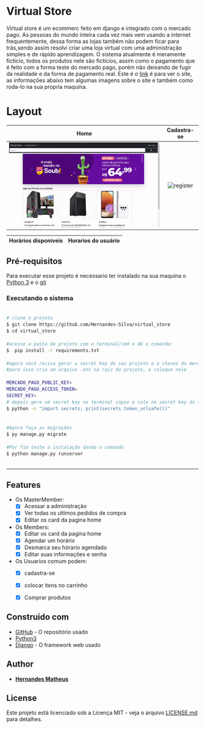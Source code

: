 

# Virtual Store

 Virtual store é um ecommerc feito em django e integrado com o mercado pago. As pessoas do mundo inteira cada vez mais vem usando a internet frequentemente, dessa forma as lojas também não podem ficar para trás,sendo assim resolvi criar uma loja virtual com uma administração simples e de rápido aprendizagem. O sistema atualmente é meramente ficticio, todos os produtos nele são fictícios, assim como o pagamento que é feito com a forma teste do mercado pago, porém não deixando de fugir da realidade e da forma de pagamento real. Este é o [link](https://arcane-woodland-94411.herokuapp.com/) é para ver o site, as informações abaixo tem algumas imagens sobre o site e também como roda-lo na sua propria maquina.


# Layout
   Home           |  Cadastra-se
:-------------------------:|:-------------------------:
![Home](https://github.com/Hernandes-Silva/VOTG/blob/main/imgsGit/gif-Virtual_S.gif)  |  ![register](https://github.com/Hernandes-Silva/Saod-1/blob/main/imgsGit/register.png)

Horários disponiveis            |  Horarios do usuário
:-------------------------:|:-------------------------:


## Pré-requisitos

 Para executar esse projeto é necessario ter instalado na sua maquina o [Python 3](https://www.python.org/downloads/)
 e o [git](https://git-scm.com/)

### Executando o sistema

```bash

# clone o projeto
$ git clone https://github.com/Hernandes-Silva/virtual_store
$ cd virtual_store

#acesse a pasta do projeto com o terminal/cmd e dê o comando:
$  pip install -r requirements.txt

#agora você recisa gerar a secret key do seu projeto e a chaves do mercado pago,
#para isso crie um arquivo .env na raiz do projeto, e coloque nele

MERCADO_PAGO_PUBLIC_KEY=
MERCADO_PAGO_ACCESS_TOKEN=
SECRET_KEY=
# depois gere um secret key no terminal copie e cole no secret key do seu projeto
$ python -c "import secrets; print(secrets.token_urlsafe())"


#Agora faça as migrações
$ py manage.py migrate

#Por fim teste a instalação dando o comando
$ python manage.py runserver



```

---
## Features
- Os MasterMember:
   - [x] Acessar a administração
   - [X] Ver todas os ultimos pedidos de compra
   - [x] Editar os card da pagina home
- Os Members:
   - [x] Editar os card da pagina home
   - [x] Agendar um horário
   - [x] Desmarca seu hórario agendado
   - [x] Editar suas informações e senha
- Os Usuarios comum podem:
   - [x] cadastra-se
   - [x] colocar itens no carrinho
   - [x] Comprar produtos


## Construido com
* [GitHub](https://github.com/) - O repositório usado
* [Python3](https://www.python.org/downloads/)
* [Django](https://www.djangoproject.com/start/) - O framework web usado



## Author

* [**Hernandes Matheus**](https://github.com/Hernandes-Silva)



## License

Este projeto está licenciado sob a Licença MIT - veja o arquivo [LICENSE.md](https://opensource.org/licenses/MIT) para detalhes.
